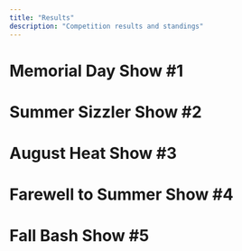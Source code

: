 ```yaml
---
title: "Results"
description: "Competition results and standings"
---
```


# Memorial Day Show #1

# Summer Sizzler Show #2

# August Heat Show #3

# Farewell to Summer Show #4

# Fall Bash Show #5
